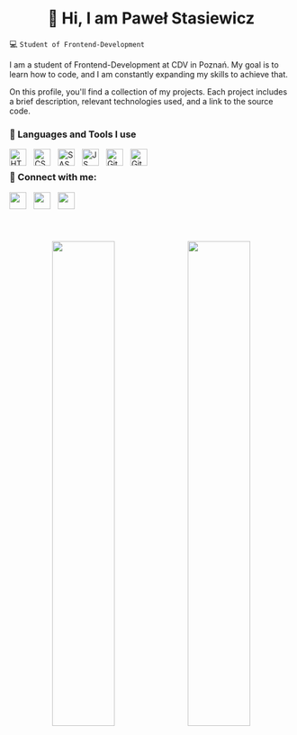 <h1 align='center'> 👋 Hi, I am Paweł Stasiewicz</h1>

💻 `Student of Frontend-Development`

I am a student of Frontend-Development at CDV in Poznań. My goal is to learn how to code, and I am constantly expanding my skills to achieve that.

On this profile, you'll find a collection of my projects. Each project includes a brief description, relevant technologies used, and a link to the source code.

<h3> 💽 Languages and Tools I use</h3>

<img align='left' alt='HTML' width='30px' style='padding-right:10px' src="https://cdn.jsdelivr.net/gh/devicons/devicon/icons/html5/html5-original.svg" />
<img align='left' alt='CSS' width='30px' style='padding-right:10px' src="https://cdn.jsdelivr.net/gh/devicons/devicon/icons/css3/css3-original.svg" />
<img align='left' alt='SASS' width='30px' style='padding-right:10px' src="https://cdn.jsdelivr.net/gh/devicons/devicon/icons/sass/sass-original.svg" />
<img align='left' alt='JS' width='30px' style='padding-right:10px' src="https://cdn.jsdelivr.net/gh/devicons/devicon/icons/javascript/javascript-original.svg" />
<img align='left' alt='Git' width='30px' style='padding-right:10px' src="https://cdn.jsdelivr.net/gh/devicons/devicon/icons/git/git-original.svg" />
<img align='left' alt='Github' width='30px' style='padding-right:10px' src="https://cdn.jsdelivr.net/gh/devicons/devicon/icons/github/github-original.svg" />
<br/>
<h3> 📱 Connect with me: </h3>

<a href='https://www.linkedin.com/in/paweł-stasiewicz-10132b1b8/' target='blank'><img align='left' width='30px' style='padding-right:10px' src="https://cdn.jsdelivr.net/gh/devicons/devicon/icons/linkedin/linkedin-original.svg" /></a>
<a href='https://twitter.com/stasiewicz_pawe' target='blank'><img align='left' width='30px' style='padding-right:10px' src="https://cdn.jsdelivr.net/gh/devicons/devicon/icons/twitter/twitter-original.svg" /></a>
<a href='https://pl-pl.facebook.com/people/Paweł-Stasiewicz/100013639685144/' target='blank'><img align='left' width='30px' style='padding-right:10px' 
src="https://cdn.jsdelivr.net/gh/devicons/devicon/icons/facebook/facebook-original.svg" /></a>
<br/>
#
<br/>
<p align='center'>
<img align='center' width='47%'  src='https://github-readme-stats.vercel.app/api?username=pawelstasiewicz&show_icons=true&theme=dark'/>
<img align='center' width='47%' src='https://github-readme-stats.vercel.app/api/top-langs/?username=pawelstasiewicz&layout=compact'/>
</p>
